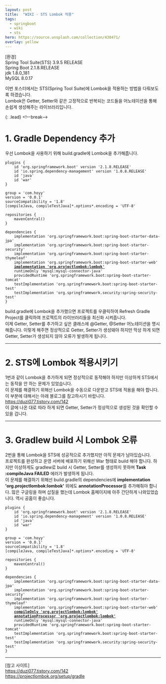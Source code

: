 ```yaml
---
layout: post
title:  "WIKI - STS Lombok 적용"
tags:
  - springboot
  - wiki
  - sts
hero: https://source.unsplash.com/collection/430471/
overlay: yellow
---
```

[환경]  
Spring Tool Suite(STS) 3.9.5 RELEASE  
Spring Boot 2.1.8.RELEASE  
jdk 1.8.0_181  
MySQL 8.0.17  

이번 포스터에서는 STS(Spring Tool Suite)에 Lombok을 적용하는 방법을 다뤄보도록 하겠습니다.  
Lombok은 Getter, Setter와 같은 고정적으로 반복되는 코드들을 어노테이션을 통해 손쉽게 생성해주는 라이브러리입니다.  

{: .lead}
<!–-break-–>

# 1. Gradle Dependency 추가

우선 Lombok을 사용하기 위해 build.gradle에 Lombok을 추가해줍니다.  
<pre><code>plugins {
	id 'org.springframework.boot' version '2.1.8.RELEASE'
	id 'io.spring.dependency-management' version '1.0.8.RELEASE'
	id 'java'
	id 'war'
}

group = 'com.hoyy'
version = '0.0.1'
sourceCompatibility = '1.8'
[compileJava, compileTestJava]*.options*.encoding = 'UTF-8'

repositories {
	mavenCentral()
}

dependencies {
	implementation 'org.springframework.boot:spring-boot-starter-data-jpa'
	implementation 'org.springframework.boot:spring-boot-starter-security'
	implementation 'org.springframework.boot:spring-boot-starter-thymeleaf'
	implementation 'org.springframework.boot:spring-boot-starter-web'
	<u><strong>implementation 'org.projectlombok:lombok'</strong></u>
	runtimeOnly 'mysql:mysql-connector-java'
	providedRuntime 'org.springframework.boot:spring-boot-starter-tomcat'
	testImplementation 'org.springframework.boot:spring-boot-starter-test'
	testImplementation 'org.springframework.security:spring-security-test'
}
</code></pre>

build.gradle에 Lombok을 추가했으면 프로젝트를 우클릭하여 Refresh Gradle Project를 클릭하여 프로젝트의 라이브러리들을 최신화 시켜줍니다.  
이제 Getter, Setter를 추가하고 싶은 클래스에 @Getter, @Setter 어노테이션을 명시해줍니다. 이렇게 해주면 정상적으로 Getter, Setter가 생성돼야 하지만 막상 하게 되면 Getter, Setter가 생성되지 않아 오류가 발생하게 됩니다.  

--------------------------------------------------------------

# 2. STS에 Lombok 적용시키기

1번과 같이 Lombok을 추가하게 되면 정상적으로 동작해야 하지만 이상하게 STS에서는 동작을 안 하는 문제가 있었습니다.  
이 문제를 해결하기 위해선 Lombok을 수동으로 다운받고 STS에 적용을 해야 합니다. 이 부분에 대해서는 아래 블로그를 참고하시기 바랍니다.  
<https://duzi077.tistory.com/142>  
이 글에 나온 대로 따라 하게 되면 Getter, Setter가 정상적으로 생성된 것을 확인할 수 있을 겁니다.

--------------------------------------------------------------

# 3. Gradlew build 시 Lombok 오류
2번을 통해 Lombok을 STS에 성공적으로 추가했지만 아직 문제가 남아있습니다.  
프로젝트를 완성하고 운영 서버에 배포하기 위해선 War 형태로 build 해야 합니다. 하지만 이상하게도 gradlew로 build 시 Getter, Setter를 생성하지 못하며 **Task :compileJava FAILED** 에러가 발생하게 됩니다.  
이 문제를 해결하기 위해선 build.gradle의 dependencies에 **implementation 'org.projectlombok:lombok'** 외에도 **annotationProcessor**를 추가해줘야 합니다. 많은 구글링을 하며 삽질을 했는데 Lombok 홈페이지에 아주 간단하게 나와있었습니다. 역시 공홈이 좋습니다.
<pre><code>plugins {
	id 'org.springframework.boot' version '2.1.8.RELEASE'
	id 'io.spring.dependency-management' version '1.0.8.RELEASE'
	id 'java'
	id 'war'
}

group = 'com.hoyy'
version = '0.0.1'
sourceCompatibility = '1.8'
[compileJava, compileTestJava]*.options*.encoding = 'UTF-8'

repositories {
	mavenCentral()
}

dependencies {
	implementation 'org.springframework.boot:spring-boot-starter-data-jpa'
	implementation 'org.springframework.boot:spring-boot-starter-security'
	implementation 'org.springframework.boot:spring-boot-starter-thymeleaf'
	implementation 'org.springframework.boot:spring-boot-starter-web'
	<u><strong>compileOnly 'org.projectlombok:lombok'</strong></u>
	<u><strong>annotationProcessor 'org.projectlombok:lombok'</strong></u>
	runtimeOnly 'mysql:mysql-connector-java'
	providedRuntime 'org.springframework.boot:spring-boot-starter-tomcat'
	testImplementation 'org.springframework.boot:spring-boot-starter-test'
	testImplementation 'org.springframework.security:spring-security-test'
}
</code></pre>


---
[참고 사이트]  
<https://duzi077.tistory.com/142>  
<https://projectlombok.org/setup/gradle>